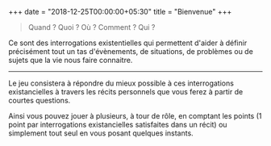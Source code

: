 +++
date = "2018-12-25T00:00:00+05:30"
title = "Bienvenue"
+++

> Quand ? Quoi ? Où ? Comment ? Qui ?

Ce sont des interrogations existentielles qui permettent d'aider à définir précisément tout un tas d'évènements, de situations, de problèmes ou de sujets que la vie nous faire connaitre.

---

Le jeu consistera à répondre du mieux possible à ces interrogations existancielles à travers les récits personnels que vous ferez à partir de courtes questions.

Ainsi vous pouvez jouer à plusieurs, à tour de rôle, en comptant les points (1 point par interrogations existancielles satisfaites dans un récit) ou simplement tout seul en vous posant quelques instants.
